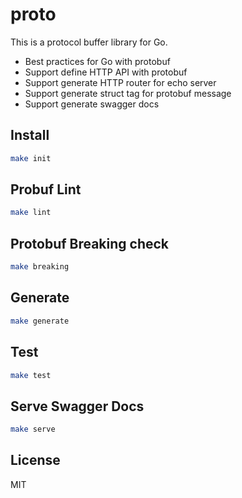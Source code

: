 proto
===

This is a protocol buffer library for Go.

- Best practices for Go with protobuf
- Support define HTTP API with protobuf
- Support generate HTTP router for echo server
- Support generate struct tag for protobuf message
- Support generate swagger docs

Install
---

```bash
make init
```

Probuf Lint
---

```bash
make lint
```

Protobuf Breaking check
---

```bash
make breaking
```

Generate
---

```bash
make generate
```

Test
---

```bash
make test
```

Serve Swagger Docs
---

```bash
make serve
```

License
---

MIT
